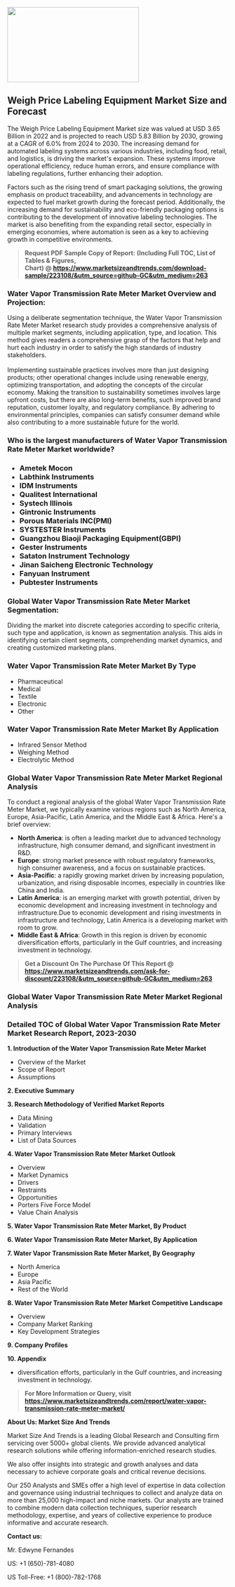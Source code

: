 <p><img class="alignnone size-medium wp-image-20088" src="https://ffe5etoiles.com/wp-content/uploads/2024/12/MST1-300x171.png" alt="" width="300" height="171" /></p><h2>Weigh Price Labeling Equipment Market Size and Forecast</h2><p>The Weigh Price Labeling Equipment Market size was valued at USD 3.65 Billion in 2022 and is projected to reach USD 5.83 Billion by 2030, growing at a CAGR of 6.0% from 2024 to 2030. The increasing demand for automated labeling systems across various industries, including food, retail, and logistics, is driving the market's expansion. These systems improve operational efficiency, reduce human errors, and ensure compliance with labeling regulations, further enhancing their adoption.</p><p>Factors such as the rising trend of smart packaging solutions, the growing emphasis on product traceability, and advancements in technology are expected to fuel market growth during the forecast period. Additionally, the increasing demand for sustainability and eco-friendly packaging options is contributing to the development of innovative labeling technologies. The market is also benefiting from the expanding retail sector, especially in emerging economies, where automation is seen as a key to achieving growth in competitive environments.</p></p><blockquote id="" class=""><strong>Request PDF Sample Copy of Report: (Including Full TOC, List of Tables &amp; Figures, Chart)&nbsp;@&nbsp;<strong><a href="https://www.marketsizeandtrends.com/download-sample/223108/&utm_source=github-GC&utm_medium=263" target="_blank">https://www.marketsizeandtrends.com/download-sample/223108/&utm_source=github-GC&utm_medium=263</a></strong></strong></blockquote><h3 id="" class="">Water Vapor Transmission Rate Meter Market&nbsp;Overview and Projection:</h3><p id="" class="">Using a deliberate segmentation technique, the Water Vapor Transmission Rate Meter Market research study provides a comprehensive analysis of multiple market segments, including application, type, and location. This method gives readers a comprehensive grasp of the factors that help and hurt each industry in order to satisfy the high standards of industry stakeholders. <br /> <br />Implementing sustainable practices involves more than just designing products; other operational changes include using renewable energy, optimizing transportation, and adopting the concepts of the circular economy. Making the transition to sustainability sometimes involves large upfront costs, but there are also long-term benefits, such improved brand reputation, customer loyalty, and regulatory compliance. By adhering to environmental principles, companies can satisfy consumer demand while also contributing to a more sustainable future for the world.</p><h3 id="" class="">Who is the largest manufacturers of&nbsp;Water Vapor Transmission Rate Meter Market worldwide?</h3><h3 class=""><p><ul><li>Ametek Mocon </li><li> Labthink Instruments </li><li> IDM Instruments </li><li> Qualitest International </li><li> Systech Illinois </li><li> Gintronic Instruments </li><li> Porous Materials INC(PMI) </li><li> SYSTESTER Instruments </li><li> Guangzhou Biaoji Packaging Equipment(GBPI) </li><li> Gester Instruments </li><li> Sataton Instrument Technology </li><li> Jinan Saicheng Electronic Technology </li><li> Fanyuan Instrument </li><li> Pubtester Instruments</li></ul></p></h3><h3 id="" class="">Global&nbsp;Water Vapor Transmission Rate Meter Market Segmentation:</h3><p id="" class="">Dividing the market into discrete categories according to specific criteria, such type and application, is known as segmentation analysis. This aids in identifying certain client segments, comprehending market dynamics, and creating customized marketing plans.</p><h3 id="" class="">Water Vapor Transmission Rate Meter Market&nbsp;By Type</h3><p><p><ul><li>Pharmaceutical</li><li> Medical</li><li> Textile</li><li> Electronic</li><li> Other</p></li></ul></p></p><h3 id="" class="">Water Vapor Transmission Rate Meter Market&nbsp;By Application</h3><p class=""><p><ul><li>Infrared Sensor Method</li><li> Weighing Method</li><li> Electrolytic Method</li></ul></p></p><h3 id="" class="">Global Water Vapor Transmission Rate Meter Market Regional Analysis</h3><p id="" class="">To conduct a regional analysis of the global Water Vapor Transmission Rate Meter Market, we typically examine various regions such as North America, Europe, Asia-Pacific, Latin America, and the Middle East &amp; Africa. Here's a brief overview:</p><ul><li><strong>North America</strong>: is often a leading market due to advanced technology infrastructure, high consumer demand, and significant investment in R&amp;D.</li><li><strong>Europe</strong>: strong market presence with robust regulatory frameworks, high consumer awareness, and a focus on sustainable practices.</li><li><strong>Asia-Pacific</strong>: a rapidly growing market driven by increasing population, urbanization, and rising disposable incomes, especially in countries like China and India.</li><li><strong>Latin America</strong>: is an emerging market with growth potential, driven by economic development and increasing investment in technology and infrastructure.Due to economic development and rising investments in infrastructure and technology, Latin America is a developing market with room to grow.</li><li><strong>Middle East &amp; Africa</strong>: Growth in this region is driven by economic diversification efforts, particularly in the Gulf countries, and increasing investment in technology.</li></ul><blockquote id="" class=""><strong>Get a Discount On The Purchase Of This Report @ <strong><a href="https://www.marketsizeandtrends.com/ask-for-discount/223108/&utm_source=github-GC&utm_medium=263" target="_blank">https://www.marketsizeandtrends.com/ask-for-discount/223108/&utm_source=github-GC&utm_medium=263</a></strong></strong></blockquote><h3 id="" class="">Global Water Vapor Transmission Rate Meter Market Regional Analysis</h3><h3 id="" class="">Detailed TOC of Global Water Vapor Transmission Rate Meter Market Research Report, 2023-2030</h3><p id="" class=""><strong>1. Introduction of the Water Vapor Transmission Rate Meter Market</strong></p><ul><li>Overview of the Market</li><li>Scope of Report</li><li>Assumptions</li></ul><p id="" class=""><strong>2. Executive Summary</strong></p><p id="" class=""><strong>3. Research Methodology of Verified Market Reports</strong></p><ul><li>Data Mining</li><li>Validation</li><li>Primary Interviews</li><li>List of Data Sources</li></ul><p id="" class=""><strong>4. Water Vapor Transmission Rate Meter Market Outlook</strong></p><ul><li>Overview</li><li>Market Dynamics</li><li>Drivers</li><li>Restraints</li><li>Opportunities</li><li>Porters Five Force Model</li><li>Value Chain Analysis</li></ul><p id="" class=""><strong>5. Water Vapor Transmission Rate Meter Market, By Product</strong></p><p id="" class=""><strong>6. Water Vapor Transmission Rate Meter Market, By Application</strong></p><p id="" class=""><strong>7. Water Vapor Transmission Rate Meter Market, By Geography</strong></p><ul><li>North America</li><li>Europe</li><li>Asia Pacific</li><li>Rest of the World</li></ul><p id="" class=""><strong>8. Water Vapor Transmission Rate Meter Market Competitive Landscape</strong></p><ul><li>Overview</li><li>Company Market Ranking</li><li>Key Development Strategies</li></ul><p id="" class=""><strong>9. Company Profiles</strong></p><p id="" class=""><strong>10. Appendix</strong></p><ul><li>diversification efforts, particularly in the Gulf countries, and increasing investment in technology.</li></ul><blockquote id="" class=""><strong>For More Information or Query, visit <strong><strong><a href="https://www.marketsizeandtrends.com/report/water-vapor-transmission-rate-meter-market/" target="_blank">https://www.marketsizeandtrends.com/report/water-vapor-transmission-rate-meter-market/</a></strong></strong></strong></blockquote><p id="" class=""><strong>About Us: Market Size And Trends</strong></p><p id="" class="">Market Size And Trends is a leading Global Research and Consulting firm servicing over 5000+ global clients. We provide advanced analytical research solutions while offering information-enriched research studies.</p><p id="" class="">We also offer insights into strategic and growth analyses and data necessary to achieve corporate goals and critical revenue decisions.</p><p id="" class="">Our 250 Analysts and SMEs offer a high level of expertise in data collection and governance using industrial techniques to collect and analyze data on more than 25,000 high-impact and niche markets. Our analysts are trained to combine modern data collection techniques, superior research methodology, expertise, and years of collective experience to produce informative and accurate research.</p><p id="" class=""><strong>Contact us:</strong></p><p id="" class="">Mr. Edwyne Fernandes</p><p id="" class="">US: +1 (650)-781-4080</p><p id="" class="">US Toll-Free: +1 (800)-782-1768</p>
